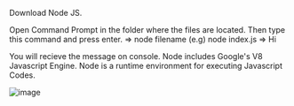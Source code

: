 Download Node JS.

Open Command Prompt in the folder where the files are located. Then type this command and press enter.
=> node filename
(e.g) node index.js
=> Hi

You will recieve the message on console. Node includes Google's V8 Javascript Engine. Node is a runtime environment for executing Javascript Codes.

![image](https://user-images.githubusercontent.com/40134790/145674646-4ad23204-1277-4e68-95b6-40a9ea880353.png)
